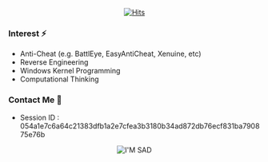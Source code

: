 <div align=center>

[![Hits](https://hits.seeyoufarm.com/api/count/incr/badge.svg?url=https%3A%2F%2Fgithub.com%2Fzhitkur&count_bg=%233D69C8&title_bg=%23555555&icon=&icon_color=%23E7E7E7&title=hits&edge_flat=false)](https://hits.seeyoufarm.com)

</div>

### Interest ⚡   
 - Anti-Cheat (e.g. BattlEye, EasyAntiCheat, Xenuine, etc)
 - Reverse Engineering
 - Windows Kernel Programming
 - Computational Thinking
 
 
### Contact Me  👀 
- Session ID : 054a1e7c6a64c21383dfb1a2e7cfea3b3180b34ad872db76ecf831ba790875e76b

  
<div align=center>

![I'M SAD](https://user-images.githubusercontent.com/70523536/99144791-23b18900-26ac-11eb-88a8-1671d761b8f0.gif)

</div>
